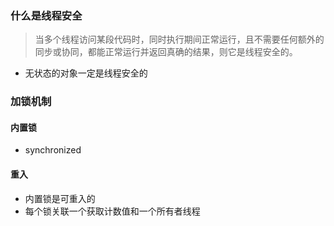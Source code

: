 ### 什么是线程安全
> 当多个线程访问某段代码时，同时执行期间正常运行，且不需要任何额外的同步或协同，都能正常运行并返回真确的结果，则它是线程安全的。
* 无状态的对象一定是线程安全的
### 加锁机制
#### 内置锁
  * synchronized
#### 重入
  * 内置锁是可重入的
  * 每个锁关联一个获取计数值和一个所有者线程
